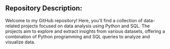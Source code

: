 ## Repository Description:

Welcome to my GitHub repository! Here, you'll find a collection of data-related projects focused on data analysis using Python and SQL. The projects aim to explore and extract insights from various datasets, offering a combination of Python programming and SQL queries to analyze and visualize data.